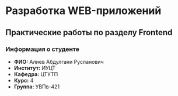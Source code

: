 # Разработка WEB-приложений

## Практические работы по разделу Frontend

### Информация о студенте
- **ФИО:** Алиев Абдулгани Русланович
- **Институт:** ИУЦТ
- **Кафедра:** ЦТУТП
- **Курс:** 4
- **Группа:** УВПв-421

